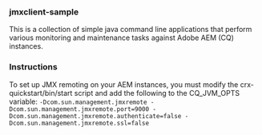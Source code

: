 ### jmxclient-sample
This is a collection of simple java command line applications that perform various monitoring and maintenance tasks against Adobe AEM (CQ) instances.

### Instructions
To set up JMX remoting on your AEM instances, you must modify the crx-quickstart/bin/start script and add the following to the CQ_JVM_OPTS variable:
``-Dcom.sun.management.jmxremote -Dcom.sun.management.jmxremote.port=9000 -Dcom.sun.management.jmxremote.authenticate=false -Dcom.sun.management.jmxremote.ssl=false``

